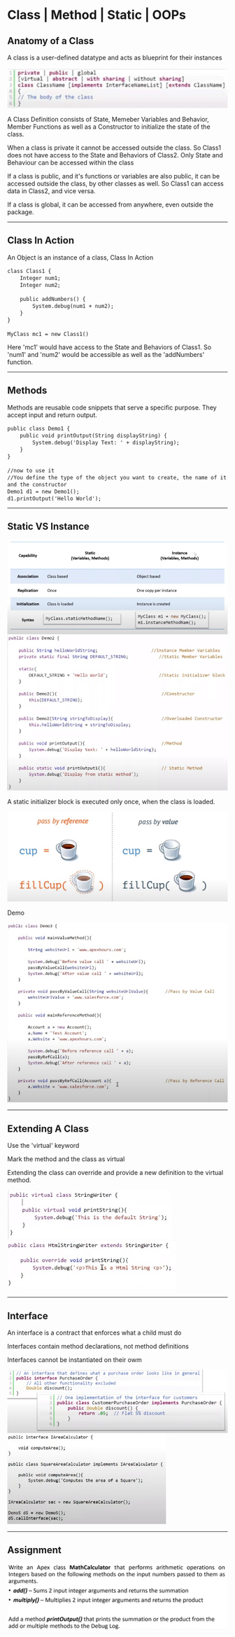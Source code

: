 # Class | Method | Static | OOPs

## Anatomy of a Class

A class is a user-defined datatype and acts as blueprint for their instances

<img src="../0%20-%20Resources/object-example.jpeg">

A Class Definition consists of State, Memeber Variables and Behavior, Member Functions as well as a Constructor to initialize the state of the class.

When a class is private it cannot be accessed outside the class. So Class1 does not have access to the State and Behaviors of Class2. Only State and Behaviour can be accessed within the class

If a class is public, and it's functions or variables are also public, it can be accessed outside the class, by other classes as well. So Class1 can access data in Class2, and vice versa.

If a class is global, it can be accessed from anywhere, even outside the package.

---

## Class In Action

An Object is an instance of a class, Class In Action

```
class Class1 {
    Integer num1;
    Integer num2;

    public addNumbers() {
        System.debug(num1 + num2);
    }
}

MyClass mc1 = new Class1()
```

Here 'mc1' would have access to the State and Behaviors of Class1. So 'num1' and 'num2' would be accessible as well as the 'addNumbers' function.

---

## Methods

Methods are reusable code snippets that serve a specific purpose.
They accept input and return output.

```
public class Demo1 {
    public void printOutput(String displayString) {
        System.debug('Display Text: ' + displayString);
    }
}

//now to use it
//You define the type of the object you want to create, the name of it and the constructor
Demo1 d1 = new Demo1();
d1.printOutput('Hello World');

```

---

## Static VS Instance

<img src="../0%20-%20Resources/static-vs-input.jpeg">
<img src="../0%20-%20Resources/static-vs-input-demo.jpeg">

A static initializer block is executed only once, when the class is loaded.

<img src="../0%20-%20Resources/reference-vs-value-example.jpeg">

Demo

<img src="../0%20-%20Resources/reference-vs-value-demo.jpeg">

---

## Extending A Class

Use the 'virtual' keyword

Mark the method and the class as virtual

Extending the class can override and provide a new definition to the virtual method.

<img src="../0%20-%20Resources/extending-class.jpeg">

<img src="../0%20-%20Resources/extending-class-example.jpeg">

---

## Interface

An interface is a contract that enforces what a child must do

Interfaces contain method declarations, not method definitions

Interfaces cannot be instantiated on their owm

<img src="../0%20-%20Resources/interfaces-intro.jpeg">

<img src="../0%20-%20Resources/interfaces-demo.jpeg">

---

## Assignment

<img src="../0%20-%20Resources/assignment%202.jpeg">
